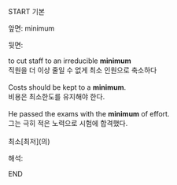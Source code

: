 START
기본

앞면:
minimum


뒷면:
<div>to cut staff to an irreducible <strong>minimum</strong> </div><div><div>직원을 더 이상 줄일 수 없게 최소 인원으로 축소하다</div></div><div><br></div><div><div>Costs should be kept to a <strong>minimum</strong>. </div><div><div>비용은 최소한도를 유지해야 한다.</div></div></div><div><br></div><div><div>He passed the exams with the <strong>minimum</strong> of effort. </div><div><div>그는 극히 적은 노력으로 시험에 합격했다.</div></div></div><div><br></div><div>최소[최저](의)</div>


해석:
<!--ID: 1746614454287-->
END